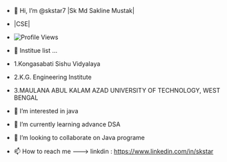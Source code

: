 - 👋 Hi, I’m @skstar7 |Sk Md Sakline Mustak|
- |CSE|

- ![Profile Views](https://komarev.com/ghpvc/?username=skstar7)


- 🏢 Institue list ...
-    1.Kongasabati Sishu Vidyalaya
-    2.K.G. Engineering Institute
-    3.MAULANA ABUL KALAM AZAD UNIVERSITY OF TECHNOLOGY, WEST BENGAL
- 👀 I’m interested in java
- 🌱 I’m currently learning advance DSA
- 💞️ I’m looking to collaborate on Java programe
- 📫 How to reach me ---> linkdin : https://www.linkedin.com/in/skstar

<!---
skstar7/skstar7 is a ✨ special ✨ repository because its `README.md` (this file) appears on your GitHub profile.
You can click the Preview link to take a look at your changes.
--->
